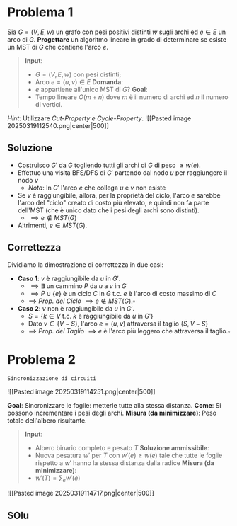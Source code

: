 # Problema 1
Sia $G=(V,E,w)$ un grafo con pesi positivi distinti $w$ sugli archi ed $e\in E$ un arco di $G$. 
**Progettare** un algoritmo lineare in grado di determinare se esiste un MST di $G$ che contiene l'arco $e$.

>**Input**:
>- $G=(V,E,w)$ con pesi distinti;
>- Arco $e=(u,v) \in E$
>**Domanda**:
>- $e$ appartiene all'unico MST di $G$?
>**Goal**:
>- Tempo lineare $O(m+n)$ dove $m$ è il numero di archi ed $n$ il numero di vertici.

*Hint*: Utilizzare *Cut-Property e Cycle-Property*.
![[Pasted image 20250319112540.png|center|500]]
## Soluzione
- Costruisco $G'$ da $G$ togliendo tutti gli archi di $G$ di peso $\ge w(e)$.
- Effettuo una visita BFS/DFS di $G'$ partendo dal nodo $u$ per raggiungere il nodo $v$
	- *Nota*: In $G'$ l'arco $e$ che collega $u$ e $v$ non esiste
- Se $v$ è raggiungibile, allora, per la proprietà del ciclo, l'arco $e$ sarebbe l'arco del "ciclo" creato di costo più elevato, e quindi non fa parte dell'MST (che è unico dato che i pesi degli archi sono distinti).
	- $\implies e\not\in MST(G)$
- Altrimenti, $e\in MST(G)$.
## Correttezza
Dividiamo la dimostrazione di correttezza in due casi:
- **Caso 1**: $v$ è raggiungibile da $u$ in $G'$.
	- $\implies\exists$ un cammino $P$ da $u$ a $v$ in $G'$
	- $\implies P\cup\{e\}$ è un ciclo $C$ in $G$ t.c. $e$ è l'arco di costo massimo di $C$
	- $\implies$ *Prop. del Ciclo* $\implies e\not\in MST(G).\square$
- **Caso 2**: $v$ non è raggiungibile da $u$ in $G'$.
	- $S=\{k\in V \text{ t.c. } k \text{ è raggiungibile da }u\text{ in }G'\}$ 
	- Dato $v\in \{V-S\}$, l'arco $e=(u,v)$ attraversa il taglio $\{S,V-S\}$
	- $\implies$ *Prop. del Taglio* $\implies e$ è l'arco più leggero che attraversa il taglio.$\square$
# Problema 2
	Sincronizzazione di circuiti

![[Pasted image 20250319114251.png|center|500]]

**Goal**: Sincronizzare le foglie: metterle tutte alla stessa distanza.
**Come**: Si possono incrementare i pesi degli archi.
**Misura (da minimizzare)**: Peso totale dell'albero risultante.

>**Input**:
>- Albero binario completo e pesato $T$
>**Soluzione ammissibile**:
>- Nuova pesatura $w'$ per $T$ con $w'(e)\ge w(e)$ tale che tutte le foglie rispetto a $w'$ hanno la stessa distanza dalla radice
>**Misura (da minimizzare)**:
>- $w'(T)=\sum_e w'(e)$

![[Pasted image 20250319114717.png|center|500]]
## SOlu